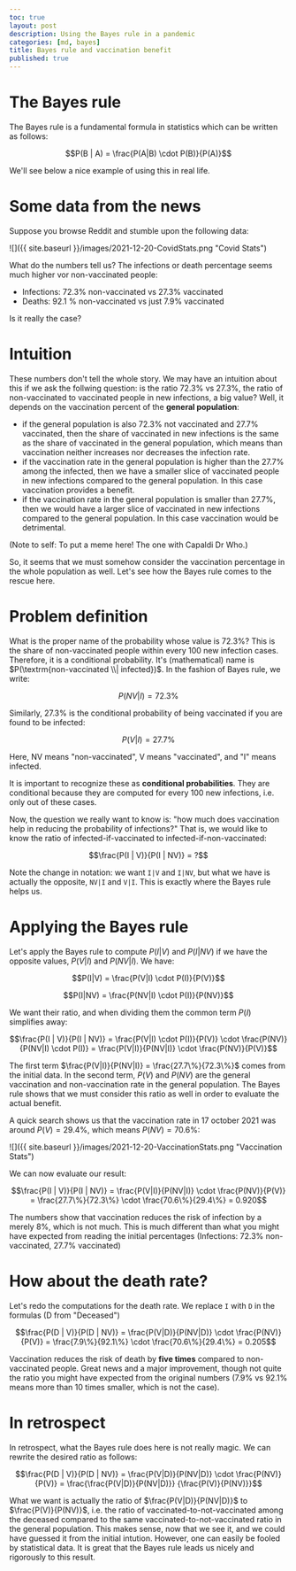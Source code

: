 ```yaml
---
toc: true
layout: post
description: Using the Bayes rule in a pandemic
categories: [md, bayes]
title: Bayes rule and vaccination benefit
published: true
---
```


# The Bayes rule

The Bayes rule is a fundamental formula in statistics which can be written as follows:

$$P(B | A) = \frac{P(A|B) \cdot P(B)}{P(A)}$$

We'll see below a nice example of using this in real life.

# Some data from the news

Suppose you browse Reddit and stumble upon the following data:

![]({{ site.baseurl }}/images/2021-12-20-CovidStats.png "Covid Stats")

What do the numbers tell us? The infections or death percentage seems much higher vor non-vaccinated people:

- Infections: 72.3% non-vaccinated vs 27.3% vaccinated
- Deaths: 92.1 % non-vaccinated vs just 7.9% vaccinated

Is it really the case?

# Intuition

These numbers don't tell the whole story. We may have an intuition about this if we ask the follwing question: is the ratio 72.3% vs 27.3%, the ratio of non-vaccinated to vaccinated people in new infections, a big value? Well, it depends on the vaccination percent of the **general population**:

- if the general population is also 72.3% not vaccinated and 27.7% vaccinated, then the share of vaccinated in new infections is the same as the share of vaccinated in the general population, which means than vaccination neither increases nor decreases the infection rate.
- if the vaccination rate in the general population is higher than the 27.7% among the infected, then we have a smaller slice of vaccinated people in new infections compared to the general population. In this case vaccination provides a benefit.
- if the vaccination rate in the general population is smaller than 27.7%, then we would have a larger slice of vaccinated in new infections compared to the general population. In this case vaccination would be detrimental.

(Note to self: To put a meme here! The one with Capaldi Dr Who.)

So, it seems that we must somehow consider the vaccination percentage in the whole population as well. Let's see how the Bayes rule comes to the rescue here.

# Problem definition

What is the proper name of the probability whose value is 72.3%? This is the share of non-vaccinated people within every 100 new infection cases. Therefore, it is a conditional probability. It's (mathematical) name is $P(\textrm{non-vaccinated \\| infected})$. In the fashion of Bayes rule, we write:

$$P(NV | I) = 72.3\%$$

Similarly, 27.3% is the conditional probability of being vaccinated if you are found to be infected:

$$P(V | I) = 27.7\%$$

Here, NV means "non-vaccinated", V means "vaccinated", and "I" means infected.

It is important to recognize these as **conditional probabilities**. They are conditional because they are computed for every 100 new infections, i.e. only out of these cases.

Now, the question we really want to know is: "how much does vaccination help in reducing the probability of infections?" That is, we would like to know the ratio of infected-if-vaccinated to infected-if-non-vaccinated:

$$\frac{P(I | V)}{P(I | NV)} = ?$$

Note the change in notation: we want `I|V` and `I|NV`, but what we have is actually the opposite, `NV|I` and `V|I`. This is exactly where the Bayes rule helps us.

# Applying the Bayes rule

Let's apply the Bayes rule to compute $P(I | V)$ and $P(I | NV)$ if we have the opposite values, $P(V | I)$ and $P(NV | I)$. We have:

$$P(I|V) = \frac{P(V|I) \cdot P(I)}{P(V)}$$

$$P(I|NV) = \frac{P(NV|I) \cdot P(I)}{P(NV)}$$

We want their ratio, and when dividing them the common term $P(I)$ simplifies away:

$$\frac{P(I | V)}{P(I | NV)} = \frac{P(V|I) \cdot P(I)}{P(V)} \cdot \frac{P(NV)}{P(NV|I) \cdot P(I)} = \frac{P(V|I)}{P(NV|I)} \cdot \frac{P(NV)}{P(V)}$$

The first term $\frac{P(V|I)}{P(NV|I)} = \frac{27.7\%}{72.3\%}$ comes from the initial data. In the second term, $P(V)$ and $P(NV)$ are the general vaccination and non-vaccination rate in the general population. The Bayes rule shows that we must consider this ratio as well in order to evaluate the actual benefit.

A quick search shows us that the vaccination rate in 17 october 2021 was around $P(V) = 29.4\%$, which means $P(NV) = 70.6\%$:

![]({{ site.baseurl }}/images/2021-12-20-VaccinationStats.png "Vaccination Stats")

We can now evaluate our result:

$$\frac{P(I | V)}{P(I | NV)} = \frac{P(V|I)}{P(NV|I)} \cdot \frac{P(NV)}{P(V)} = \frac{27.7\%}{72.3\%} \cdot \frac{70.6\%}{29.4\%} = 0.920$$

The numbers show that vaccination reduces the risk of infection by a merely 8%, which is not much. This is much different than what you might have expected from reading the initial percentages (Infections: 72.3% non-vaccinated, 27.7% vaccinated)

# How about the death rate?

Let's redo the computations for the death rate. We replace `I` with `D` in the formulas (D from "Deceased")

$$\frac{P(D | V)}{P(D | NV)} = \frac{P(V|D)}{P(NV|D)} \cdot \frac{P(NV)}{P(V)} = \frac{7.9\%}{92.1\%} \cdot \frac{70.6\%}{29.4\%} = 0.205$$

Vaccination reduces the risk of death by **five times** compared to non-vaccinated people. Great news and a major improvement, though not quite the ratio you might have expected from the original numbers (7.9% vs 92.1% means more than 10 times smaller, which is not the case).

# In retrospect

In retrospect, what the Bayes rule does here is not really magic. 
We can rewrite the desired ratio as follows:

$$\frac{P(D | V)}{P(D | NV)} = \frac{P(V|D)}{P(NV|D)} \cdot \frac{P(NV)}{P(V)} = \frac{\frac{P(V|D)}{P(NV|D)}} {\frac{P(V)}{P(NV)}}$$

What we want is actually the ratio of $\frac{P(V|D)}{P(NV|D)}$ to $\frac{P(V)}{P(NV)}$, i.e. the ratio of vaccinated-to-not-vaccinated among the deceased compared to the same vaccinated-to-not-vaccinated ratio in the general population. This makes sense, now that we see it, and we could have guessed it from the initial intution. However, one can easily be fooled by statistical data. It is great that the Bayes rule leads us nicely and rigorously to this result. 